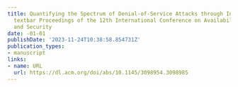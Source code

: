 ```yaml
---
title: Quantifying the Spectrum of Denial-of-Service Attacks through Internet Backscatter
  textbar Proceedings of the 12th International Conference on Availability, Reliability
  and Security
date: -01-01
publishDate: '2023-11-24T10:38:58.854731Z'
publication_types:
- manuscript
links:
- name: URL
  url: https://dl.acm.org/doi/abs/10.1145/3098954.3098985
---
```

